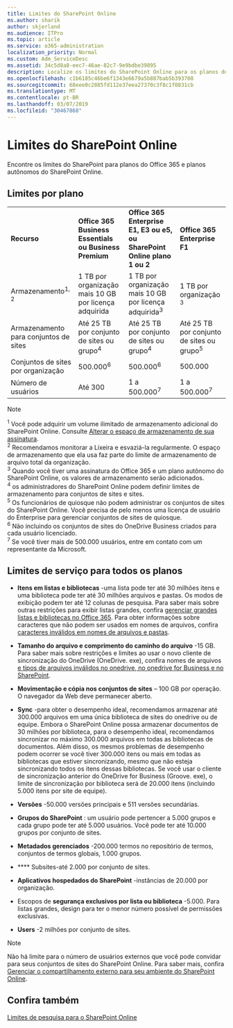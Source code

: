 ```yaml
---
title: Limites do SharePoint Online
ms.author: sharik
author: skjerland
ms.audience: ITPro
ms.topic: article
ms.service: o365-administration
localization_priority: Normal
ms.custom: Adm_ServiceDesc
ms.assetid: 34c5d8a8-eec7-46ae-82c7-9e9bdbe39895
description: Localize os limites do SharePoint Online para os planos do Office 365 Enterprise e os planos autônomos.
ms.openlocfilehash: c1b6185c46be6f1343e6679a5b887bab5b393708
ms.sourcegitcommit: 68eee0c2885fd112e37eea27370c3f8c1f0831cb
ms.translationtype: MT
ms.contentlocale: pt-BR
ms.lasthandoff: 03/07/2019
ms.locfileid: "30467868"
---
```

# <a name="sharepoint-online-limits"></a>Limites do SharePoint Online

Encontre os limites do SharePoint para planos do Office 365 e planos autônomos do SharePoint Online.
  
## <a name="limits-by-plan"></a>Limites por plano

|||||
|:-----|:-----|:-----|:-----|
|**Recurso** <br/> |**Office 365 Business Essentials ou Business Premium** <br/> |**Office 365 Enterprise E1, E3 ou e5, ou SharePoint Online plano 1 ou 2** <br/> | **Office 365 Enterprise F1** <br/> |
|Armazenamento<sup>1, 2</sup> <br/> |1 TB por organização mais 10 GB por licença adquirida  <br/> |1 TB por organização mais 10 GB por licença adquirida<sup>3</sup> <br/> |1 TB por organização <sup>3</sup> <br/> |
|Armazenamento para conjuntos de sites  <br/> |Até 25 TB por conjunto de sites ou grupo<sup>4</sup> <br/> |Até 25 TB por conjunto de sites ou grupo<sup>4</sup> <br/> |Até 25 TB por conjunto de sites ou grupo<sup>5</sup> <br/> |
|Conjuntos de sites por organização  <br/> |500.000<sup>6</sup> <br/> |500.000<sup>6</sup> <br/> | 500.000<br/> |
|Número de usuários  <br/> |Até 300  <br/> |1 a 500.000<sup>7</sup> <br/> |1 a 500.000<sup>7</sup> <br/> |
   
> [!NOTE]
> <sup>1</sup> Você pode adquirir um volume ilimitado de armazenamento adicional do SharePoint Online. Consulte [Alterar o espaço de armazenamento de sua assinatura](https://support.office.com/article/96EA3533-DE64-4B01-839A-C560875A662C). 
<br/><sup>2</sup> Recomendamos monitorar a Lixeira e esvaziá-la regularmente. O espaço de armazenamento que ela usa faz parte do limite de armazenamento de arquivo total da organização. 
<br/> <sup>3</sup> Quando você tiver uma assinatura do Office 365 e um plano autônomo do SharePoint Online, os valores de armazenamento serão adicionados. 
<br/><sup>4</sup> os administradores do SharePoint Online podem definir limites de armazenamento para conjuntos de sites e sites.
<br/> <sup>5</sup> Os funcionários de quiosque não podem administrar os conjuntos de sites do SharePoint Online. Você precisa de pelo menos uma licença de usuário do Enterprise para gerenciar conjuntos de sites de quiosque. 
<br/> <sup>6</sup> Não incluindo os conjuntos de sites do OneDrive Business criados para cada usuário licenciado. 
<br/><sup>7</sup> Se você tiver mais de 500.000 usuários, entre em contato com um representante da Microsoft. 
  

  
## <a name="service-limits-for-all-plans"></a>Limites de serviço para todos os planos

- **Itens em listas e bibliotecas** -uma lista pode ter até 30 milhões itens e uma biblioteca pode ter até 30 milhões arquivos e pastas. Os modos de exibição podem ter até 12 colunas de pesquisa. Para saber mais sobre outras restrições para exibir listas grandes, confira [gerenciar grandes listas e bibliotecas no Office 365](https://support.office.com/article/b4038448-ec0e-49b7-b853-679d3d8fb784). Para obter informações sobre caracteres que não podem ser usados em nomes de arquivos, confira [caracteres inválidos em nomes de arquivos e pastas](https://support.office.com/article/64883a5d-228e-48f5-b3d2-eb39e07630fa).

- **Tamanho do arquivo e comprimento do caminho do arquivo** -15 GB. Para saber mais sobre restrições e limites ao usar o novo cliente de sincronização do OneDrive (OneDrive. exe), confira nomes de arquivos [e tipos de arquivos inválidos no onedrive, no onedrive for Business e no SharePoint](https://support.office.com/article/64883a5d-228e-48f5-b3d2-eb39e07630fa).

- **Movimentação e cópia nos conjuntos de sites** – 100 GB por operação. O navegador da Web deve permanecer aberto.

- **Sync** -para obter o desempenho ideal, recomendamos armazenar até 300.000 arquivos em uma única biblioteca de sites do onedrive ou de equipe. Embora o SharePoint Online possa armazenar documentos de 30 milhões por biblioteca, para o desempenho ideal, recomendamos sincronizar no máximo 300.000 arquivos em todas as bibliotecas de documentos. Além disso, os mesmos problemas de desempenho podem ocorrer se você tiver 300.000 itens ou mais em todas as bibliotecas que estiver sincronizando, mesmo que não esteja sincronizando todos os itens dessas bibliotecas. Se você usar o cliente de sincronização anterior do OneDrive for Business (Groove. exe), o limite de sincronização por biblioteca será de 20.000 itens (incluindo 5.000 itens por site de equipe).

- **Versões** -50.000 versões principais e 511 versões secundárias.

- **Grupos do SharePoint** : um usuário pode pertencer a 5.000 grupos e cada grupo pode ter até 5.000 usuários. Você pode ter até 10.000 grupos por conjunto de sites.

- **Metadados gerenciados** -200.000 termos no repositório de termos, conjuntos de termos globais, 1.000 grupos.

- **** Subsites-até 2.000 por conjunto de sites.

- **Aplicativos hospedados do SharePoint** -instâncias de 20.000 por organização.

- Escopos de **segurança exclusivos por lista ou biblioteca** -5.000. Para listas grandes, design para ter o menor número possível de permissões exclusivas.

- **Users** -2 milhões por conjunto de sites.

> [!NOTE]
> Não há limite para o número de usuários externos que você pode convidar para seus conjuntos de sites do SharePoint Online. Para saber mais, confira [Gerenciar o compartilhamento externo para seu ambiente do SharePoint Online](/sharepoint/external-sharing-overview).

## <a name="see-also"></a>Confira também

[Limites de pesquisa para o SharePoint Online](/sharepoint/search-limits)
